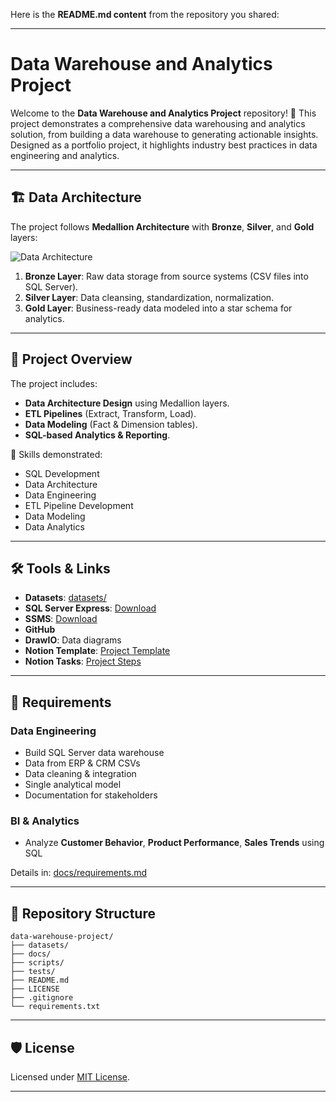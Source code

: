 Here is the **README.md content** from the repository you shared:

---

# **Data Warehouse and Analytics Project**

Welcome to the **Data Warehouse and Analytics Project** repository! 🚀
This project demonstrates a comprehensive data warehousing and analytics solution, from building a data warehouse to generating actionable insights. Designed as a portfolio project, it highlights industry best practices in data engineering and analytics.

---

## 🏗️ Data Architecture

The project follows **Medallion Architecture** with **Bronze**, **Silver**, and **Gold** layers:

![Data Architecture](docs/data_architecture.png)

1. **Bronze Layer**: Raw data storage from source systems (CSV files into SQL Server).
2. **Silver Layer**: Data cleansing, standardization, normalization.
3. **Gold Layer**: Business-ready data modeled into a star schema for analytics.

---

## 📖 Project Overview

The project includes:

* **Data Architecture Design** using Medallion layers.
* **ETL Pipelines** (Extract, Transform, Load).
* **Data Modeling** (Fact & Dimension tables).
* **SQL-based Analytics & Reporting**.

🎯 Skills demonstrated:

* SQL Development
* Data Architecture
* Data Engineering
* ETL Pipeline Development
* Data Modeling
* Data Analytics

---

## 🛠️ Tools & Links

* **Datasets**: [datasets/](datasets/)
* **SQL Server Express**: [Download](https://www.microsoft.com/en-us/sql-server/sql-server-downloads)
* **SSMS**: [Download](https://learn.microsoft.com/en-us/sql/ssms/download-sql-server-management-studio-ssms?view=sql-server-ver16)
* **GitHub**
* **DrawIO**: Data diagrams
* **Notion Template**: [Project Template](https://www.notion.com/templates/sql-data-warehouse-project)
* **Notion Tasks**: [Project Steps](https://thankful-pangolin-2ca.notion.site/SQL-Data-Warehouse-Project-16ed041640ef80489667cfe2f380b269?pvs=4)

---

## 🚀 Requirements

### Data Engineering

* Build SQL Server data warehouse
* Data from ERP & CRM CSVs
* Data cleaning & integration
* Single analytical model
* Documentation for stakeholders

### BI & Analytics

* Analyze **Customer Behavior**, **Product Performance**, **Sales Trends** using SQL

Details in: [docs/requirements.md](docs/requirements.md)

---

## 📂 Repository Structure

```
data-warehouse-project/
├── datasets/
├── docs/
├── scripts/
├── tests/
├── README.md
├── LICENSE
├── .gitignore
└── requirements.txt
```

---

## 🛡️ License

Licensed under [MIT License](LICENSE).

---


